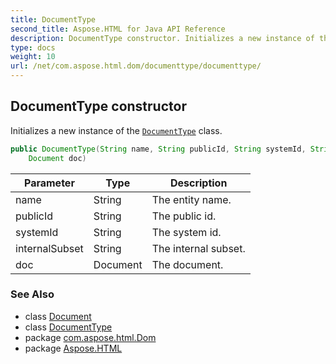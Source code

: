 ```yaml
---
title: DocumentType
second_title: Aspose.HTML for Java API Reference
description: DocumentType constructor. Initializes a new instance of the DocumentType class
type: docs
weight: 10
url: /net/com.aspose.html.dom/documenttype/documenttype/
---
```

## DocumentType constructor

Initializes a new instance of the [`DocumentType`](../) class.

```java
public DocumentType(String name, String publicId, String systemId, String internalSubset, 
    Document doc)
```

| Parameter | Type | Description |
| --- | --- | --- |
| name | String | The entity name. |
| publicId | String | The public id. |
| systemId | String | The system id. |
| internalSubset | String | The internal subset. |
| doc | Document | The document. |

### See Also

* class [Document](../../document/)
* class [DocumentType](../)
* package [com.aspose.html.Dom](../../documenttype/)
* package [Aspose.HTML](../../../)
